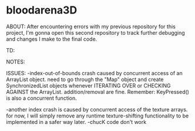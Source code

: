 bloodarena3D
============

ABOUT: After encountering errors with my previous repository for this project, I'm gonna open this second repository to track further debugging and changes I make to the final code.

TD:

NOTES:

ISSUES:
-index-out-of-bounds crash caused by concurrent access of an ArrayList object.
need to go through the "Map" object and create SynchronizedList objects whenever ITERATING OVER or CHECKING AGAINST the ArrayList. addition/removal are fine. Remember: KeyPressed() is also a concurrent function.

-another index crash is caused by concurrent access of the texture arrays. for now, I will simply remove any runtime texture-shifting functionality to be implemented in a safer way later.
-chucK code don't work

